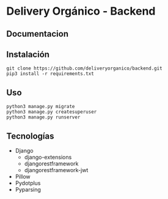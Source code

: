 # Delivery Orgánico - Backend

## Documentacion

## Instalación

```shell
git clone https://github.com/deliveryorganico/backend.git
pip3 install -r requirements.txt
```

## Uso

```shell
python3 manage.py migrate
python3 manage.py createsuperuser
python3 manage.py runserver
```

## Tecnologías
* Django
    * django-extensions
    * djangorestframework
    * djangorestframework-jwt
* Pillow
* Pydotplus
* Pyparsing